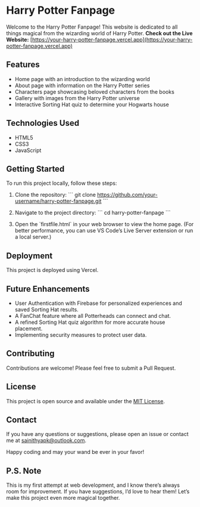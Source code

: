 # Harry Potter Fanpage

Welcome to the Harry Potter Fanpage! This website is dedicated to all things magical from the wizarding world of Harry Potter.
**Check out the Live Website:** [https://your-harry-potter-fanpage.vercel.app](https://your-harry-potter-fanpage.vercel.app)

## Features

- Home page with an introduction to the wizarding world
- About page with information on the Harry Potter series
- Characters page showcasing beloved characters from the books
- Gallery with images from the Harry Potter universe
- Interactive Sorting Hat quiz to determine your Hogwarts house

## Technologies Used

- HTML5
- CSS3
- JavaScript

## Getting Started

To run this project locally, follow these steps:

1. Clone the repository:
   \`\`\`
   git clone https://github.com/your-username/harry-potter-fanpage.git
   \`\`\`

2. Navigate to the project directory:
   \`\`\`
   cd harry-potter-fanpage
   \`\`\`

3. Open the \`firstfile.html\` in your web browser to view the home page.
(For better performance, you can use VS Code’s Live Server extension or run a local server.)

## Deployment

This project is deployed using Vercel. 

## Future Enhancements 

- User Authentication with Firebase for personalized experiences and saved Sorting Hat results.
- A FanChat feature where all Potterheads can connect and chat.
- A refined Sorting Hat quiz algorithm for more accurate house placement.
- Implementing security measures to protect user data.

## Contributing

Contributions are welcome! Please feel free to submit a Pull Request.

## License

This project is open source and available under the [MIT License](LICENSE).

## Contact

If you have any questions or suggestions, please open an issue or contact me at sainithyapk@outlook.com.

Happy coding and may your wand be ever in your favor!

##  P.S. Note

This is my first attempt at web development, and I know there’s always room for improvement. 
If you have suggestions, I’d love to hear them! Let’s make this project even more magical together.
